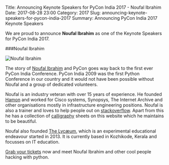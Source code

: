Title: Announcing Keynote Speakers for PyCon India 2017 - Noufal Ibrahim
Date: 2017-08-28 23:00
Category: 2017
Slug: announcing-keynote-speakers-for-pycon-india-2017
Summary: Announcing PyCon India 2017 Keynote Speakers

We are proud to announce **Noufal Ibrahim** as one of the Keynote Speakers for PyCon India 2017.

###Noufal Ibrahim

![Noufal Ibrahim](https://in.pycon.org/2017/images/speakers/noufal_ibrahim.jpg)

The story of [Noufal Ibrahim](http://nibrahim.net.in/) and PyCon goes way back to the first ever PyCon India Conference. PyCon India 2009 was the first Python Conference in our country and it would not have been possible without Noufal and a group of dedicated volunteers.

Noufal is an industry veteran with over 15 years of experience. He founded [Hamon](https://hamon.in/about/) and worked for Cisco systems, Synopsys, The Internet Archive and other organisations mostly in infrastructure engineering positions. Noufal is also a trainer and loves to help people out on [stackoverflow](http://stackoverflow.com/users/229602/noufal-ibrahim). Apart from this he has a collection of [calligraphy](http://calligraffiti.in/) sheets on this website which he maintains to be beautiful.

Noufal also founded [The Lycӕum](http://thelycaeum.in/), which is an experimental educational endeavour started in 2013. It is currently based in Kozhikode, Kerala and focusses on IT education.

[Grab your tickets](https://bit.ly/PyConIndiaTickets) now and meet Noufal Ibrahim and other cool people hacking with python.
